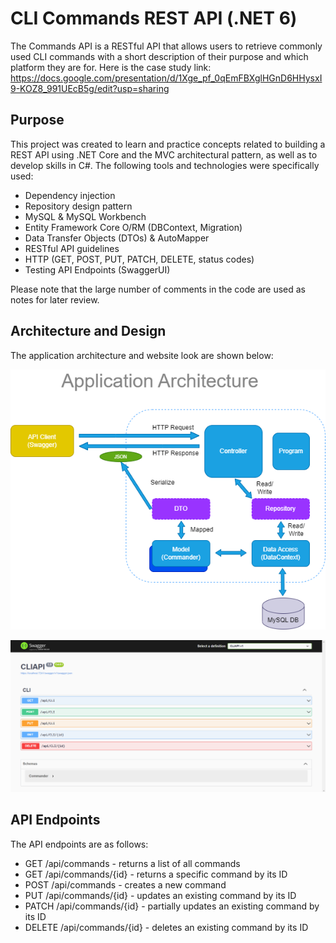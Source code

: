 # CLI Commands REST API (.NET 6)

The Commands API is a RESTful API that allows users to retrieve commonly used CLI commands with a short description of their purpose and which platform they are for. 
Here is the case study link: https://docs.google.com/presentation/d/1Xge_pf_0qEmFBXglHGnD6HHysxI9-KOZ8_991UEcB5g/edit?usp=sharing

## Purpose

This project was created to learn and practice concepts related to building a REST API using .NET Core and the MVC architectural pattern, 
as well as to develop skills in C#. The following tools and technologies were specifically used:

- Dependency injection
- Repository design pattern
- MySQL & MySQL Workbench
- Entity Framework Core O/RM (DBContext, Migration)
- Data Transfer Objects (DTOs) & AutoMapper
- RESTful API guidelines
- HTTP (GET, POST, PUT, PATCH, DELETE, status codes)
- Testing API Endpoints (SwaggerUI)

Please note that the large number of comments in the code are used as notes for later review.

## Architecture and Design

The application architecture and website look are shown below:

![Application Architecture](https://github.com/JoshSauce1/CLI-RESTAPI_DotNet6/blob/master/MVC%20Application%20Architecture.drawio.png)

![Website Look](https://github.com/JoshSauce1/CLI-RESTAPI_DotNet6/blob/master/SwaggerUI.png)

## API Endpoints

The API endpoints are as follows:

- GET /api/commands - returns a list of all commands
- GET /api/commands/{id} - returns a specific command by its ID
- POST /api/commands - creates a new command
- PUT /api/commands/{id} - updates an existing command by its ID
- PATCH /api/commands/{id} - partially updates an existing command by its ID
- DELETE /api/commands/{id} - deletes an existing command by its ID

